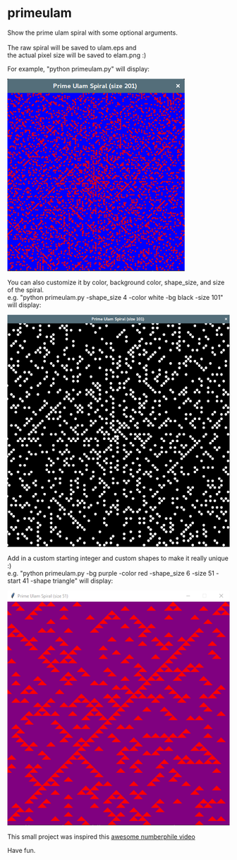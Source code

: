 # primeulam
Show the prime ulam spiral with some optional arguments. </br></br>
The raw spiral will be saved to ulam.eps and </br>
the actual pixel size will be saved to elam.png :)

For example, "python primeulam.py" will display:

![example image](/default_example.png "default example")


You can also customize it by color, background color, shape_size,
and size of the spiral.
</br> e.g. "python primeulam.py -shape_size 4 -color white -bg black -size 101" will display:

![custom example](/custom_example.png "custom example")


Add in a custom starting integer and custom shapes to make it really unique :)
</br> e.g. "python primeulam.py -bg purple -color red -shape_size 6 -size 51 -start 41 -shape triangle" will display:

![custom example](/custom_example_2.png "custom example")


This small project was inspired this [awesome numberphile video](https://www.youtube.com/watch?v=iFuR97YcSLM)

Have fun.
